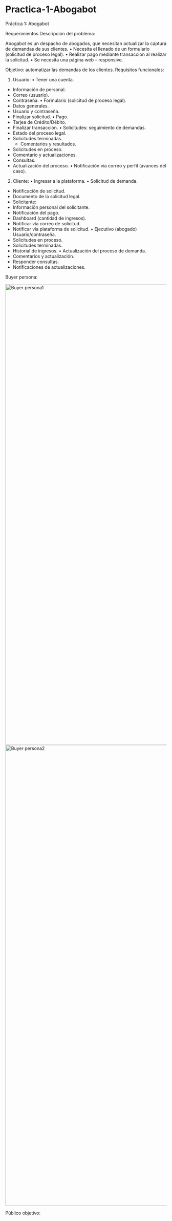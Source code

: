 # Practica-1-Abogabot

Práctica 1: Abogabot

Requerimientos
Descripción del problema:

Abogabot es un despacho de abogados, que necesitan actualizar la captura de demandas de sus clientes.
•	Necesita el llenado de un formulario (solicitud de proceso legal).
•	Realizar pago mediante transacción al realizar la solicitud.
•	Se necesita una página web – responsive. 

Objetivo: automatizar las demandas de los clientes.
Requisitos funcionales:

1.	Usuario:
•	Tener una cuenta.
 -	Información de personal.
 -	Correo (usuario).
 -	Contraseña. 
•	Formulario (solicitud de proceso legal).
 -	Datos generales.
 -	Usuario y contraseña.
 -	Finalizar solicitud.
•	Pago.
 -	Tarjea de Crédito/Débito.
 -	Finalizar transacción.
•	Solicitudes: seguimiento de demandas.
 -  Estado del proceso legal.
 -	Solicitudes terminadas.
 	  - Comentarios y resultados. 
 -	Solicitudes en proceso.
   -	Comentario y actualizaciones.
   -	Consultas. 
   -	Actualización del proceso.
•	Notificación vía correo y perfil (avances del caso).


2.	Cliente:
•	Ingresar a la plataforma.
•	Solicitud de demanda.
 -	Notificación de solicitud.
 -	Documento de la solicitud legal.
 -	Solicitante:
 -	Información personal del solicitante.
 -	Notificación del pago.
-	Dashboard (cantidad de ingresos).
 -	Notificar vía correo de solicitud.
 -	Notificar vía plataforma de solicitud.
•	Ejecutivo (abogado)
Usuario/contraseña.
 -	Solicitudes en proceso.
 -	Solicitudes terminadas. 
-	Historial de ingresos.
•	Actualización del proceso de demanda.
 -	Comentarios y actualización.
 -	Responder consultas. 
 -	Notificaciones de actualizaciones. 

Buyer persona: 

<img width="1440" alt="Buyer persona1" src="https://user-images.githubusercontent.com/114434660/199873348-63fba429-e725-4287-8a50-3d22a90f9b21.png">

<img width="1440" alt="Buyer persona2" src="https://user-images.githubusercontent.com/114434660/199873363-ed42cf8c-0009-46d1-8786-feee44783474.png">

Público objetivo:
